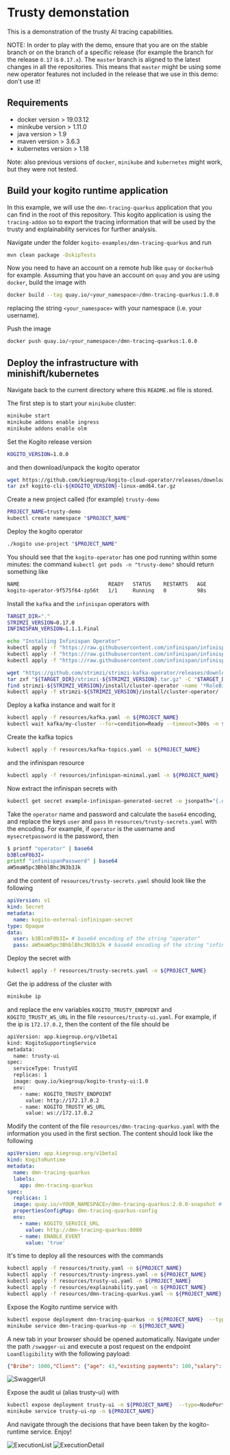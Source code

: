 # Trusty demonstation

This is a demonstration of the trusty AI tracing capabilities. 

NOTE: In order to play with the demo, ensure that you are on the stable branch or on the branch of a specific release (for example the branch for the release `0.17` is `0.17.x`).
The `master` branch is aligned to the latest changes in all the repositories. This means that `master` might be using some new operator features not included in the release that we use in this demo: don't use it!

## Requirements

- docker version > 19.03.12
- minikube version  > 1.11.0
- java version > 1.9
- maven version > 3.6.3
- kubernetes version > 1.18

Note: also previous versions of `docker`, `minikube` and `kubernetes`  might work, but they were not tested. 

## Build your kogito runtime application

In this example, we will use the `dmn-tracing-quarkus` application that you can find in the root of this repository. This kogito application is using the `tracing-addon` so to export the tracing information that will be used by the trusty and explainability services for further analysis.

Navigate under the folder `kogito-examples/dmn-tracing-quarkus` and run 
```bash
mvn clean package -DskipTests
```

Now you need to have an account on a remote hub like `quay` or `dockerhub` for example. Assuming that you have an account on `quay` and you are using `docker`, build the image with 
```bash
docker build --tag quay.io/<your_namespace>/dmn-tracing-quarkus:1.0.0 .
```
replacing the string `<your_namespace>` with your namespace (i.e. your username).

Push the image
```bash
docker push quay.io/<your_namespace>/dmn-tracing-quarkus:1.0.0
```

## Deploy the infrastructure with minishift/kubernetes

Navigate back to the current directory where this `README.md` file is stored. 

The first step is to start your `minikube` cluster: 

```bash
minikube start
minikube addons enable ingress
minikube addons enable olm
```

Set the Kogito release version 

```bash
KOGITO_VERSION=1.0.0
```

and then download/unpack the kogito operator

```bash
wget https://github.com/kiegroup/kogito-cloud-operator/releases/download/v${KOGITO_VERSION}/kogito-cli-${KOGITO_VERSION}-linux-amd64.tar.gz
tar zxf kogito-cli-${KOGITO_VERSION}-linux-amd64.tar.gz
```

Create a new project called (for example) `trusty-demo` 

```bash 
PROJECT_NAME=trusty-demo
kubectl create namespace "$PROJECT_NAME"
```

Deploy the kogito operator
```bash
./kogito use-project "$PROJECT_NAME"
```

You should see that the `kogito-operator` has one pod running within some minutes: the command `kubectl get pods -n "trusty-demo"` should return something like 

```bash
NAME                             READY   STATUS    RESTARTS   AGE
kogito-operator-9f575f64-zp56t   1/1     Running   0          98s
```

Install the `kafka` and the `infinispan` operators with 

```bash
TARGET_DIR="."
STRIMZI_VERSION=0.17.0
INFINISPAN_VERSION=1.1.1.Final

echo "Installing Infinispan Operator"
kubectl apply -f "https://raw.githubusercontent.com/infinispan/infinispan-operator/${INFINISPAN_VERSION}/deploy/crd.yaml" -n ${PROJECT_NAME}
kubectl apply -f "https://raw.githubusercontent.com/infinispan/infinispan-operator/${INFINISPAN_VERSION}/deploy/rbac.yaml" -n ${PROJECT_NAME}
kubectl apply -f "https://raw.githubusercontent.com/infinispan/infinispan-operator/${INFINISPAN_VERSION}/deploy/operator.yaml" -n ${PROJECT_NAME}

wget "https://github.com/strimzi/strimzi-kafka-operator/releases/download/${STRIMZI_VERSION}/strimzi-${STRIMZI_VERSION}.tar.gz" -P "$TARGET_DIR/"
tar zxf "${TARGET_DIR}/strimzi-${STRIMZI_VERSION}.tar.gz" -C "$TARGET_DIR"
find strimzi-${STRIMZI_VERSION}/install/cluster-operator -name '*RoleBinding*.yaml' -type f -exec sed -i "s/namespace: .*/namespace: ${PROJECT_NAME}/" {} \;
kubectl apply -f strimzi-${STRIMZI_VERSION}/install/cluster-operator/ -n ${PROJECT_NAME}
```

Deploy a kafka instance and wait for it
```bash
kubectl apply -f resources/kafka.yaml -n ${PROJECT_NAME}
kubectl wait kafka/my-cluster --for=condition=Ready --timeout=300s -n ${PROJECT_NAME} 
```

Create the kafka topics
```bash
kubectl apply -f resources/kafka-topics.yaml -n ${PROJECT_NAME}
```

and the infinispan resource
```bash
kubectl apply -f resources/infinispan-minimal.yaml -n ${PROJECT_NAME}
```

Now extract the infinispan secrets with 
```bash
kubectl get secret example-infinispan-generated-secret -o jsonpath="{.data.identities\.yaml}" -n ${PROJECT_NAME} | base64 --decode
```

Take the `operator` name and password and calculate the `base64` encoding, and replace the keys `user` and `pass` in `resources/trusty-secrets.yaml` with the encoding. For example, if `operator` is the username and `mysecretpassword` is the password, then 
```bash
$ printf "operator" | base64
b3BlcmF0b3I=
printf "infinispanPassword" | base64
aW5maW5pc3BhblBhc3N3b3Jk
```

and the content of `resources/trusty-secrets.yaml` should look like the following
```yaml
apiVersion: v1
kind: Secret
metadata:
  name: kogito-external-infinispan-secret
type: Opaque
data:
  user: b3BlcmF0b3I= # base64 encoding of the string "operator"
  pass: aW5maW5pc3BhblBhc3N3b3Jk # base64 encoding of the string "infinispanPassword", replace with your infinispan password
```

Deploy the secret with 

```bash
kubectl apply -f resources/trusty-secrets.yaml -n ${PROJECT_NAME}
```

Get the ip address of the cluster with 
```bash
minikube ip
```

and replace the env variables `KOGITO_TRUSTY_ENDPOINT` and `KOGITO_TRUSTY_WS_URL` in the file `resources/trusty-ui.yaml`. For example, if the ip is `172.17.0.2`, then the content of the file should be 
```bash
apiVersion: app.kiegroup.org/v1beta1
kind: KogitoSupportingService
metadata:
  name: trusty-ui
spec:
  serviceType: TrustyUI
  replicas: 1
  image: quay.io/kiegroup/kogito-trusty-ui:1.0
  env:
    - name: KOGITO_TRUSTY_ENDPOINT
      value: http://172.17.0.2
    - name: KOGITO_TRUSTY_WS_URL
      value: ws://172.17.0.2
```

Modify the content of the file `resources/dmn-tracing-quarkus.yaml` with the information you used in the first section. The content should look like the following 

```yaml
apiVersion: app.kiegroup.org/v1beta1
kind: KogitoRuntime
metadata:
  name: dmn-tracing-quarkus
  labels:
    app: dmn-tracing-quarkus
spec:
  replicas: 1
  image: quay.io/<YOUR_NAMESPACE>/dmn-tracing-quarkus:2.0.0-snapshot # <---- replace with your image
  propertiesConfigMap: dmn-tracing-quarkus-config
  env:
    - name: KOGITO_SERVICE_URL
      value: http://dmn-tracing-quarkus:8080
    - name: ENABLE_EVENT
      value: 'true'
```

It's time to deploy all the resources with the commands
```bash
kubectl apply -f resources/trusty.yaml -n ${PROJECT_NAME}
kubectl apply -f resources/trusty-ingress.yaml -n ${PROJECT_NAME}
kubectl apply -f resources/trusty-ui.yaml -n ${PROJECT_NAME}
kubectl apply -f resources/explainability.yaml -n ${PROJECT_NAME}
kubectl apply -f resources/dmn-tracing-quarkus.yaml -n ${PROJECT_NAME}
```

Expose the Kogito runtime service with 

```bash
kubectl expose deployment dmn-tracing-quarkus -n ${PROJECT_NAME}  --type=NodePort --name=dmn-tracing-quarkus-np
minikube service dmn-tracing-quarkus-np -n ${PROJECT_NAME}
```

A new tab in your browser should be opened automatically. Navigate under the path `/swagger-ui` and execute a post request on the endpoint `LoanEligibility` with the following payload: 
```json
{"Bribe": 1000,"Client": {"age": 43,"existing payments": 100,"salary": 1950},"Loan": {"duration": 15,"installment": 180}, "SupremeDirector": "Yes"}
```

![SwaggerUI](images/swagger-ui.png)

Expose the audit ui (alias trusty-ui) with 
```bash
kubectl expose deployment trusty-ui -n ${PROJECT_NAME}  --type=NodePort --name=trusty-ui-np
minikube service trusty-ui-np -n ${PROJECT_NAME}
```

And navigate through the decisions that have been taken by the kogito-runtime service. Enjoy!

![ExecutionList](images/executionsTrustyUI.png)
![ExecutionDetail](images/executionDetail.png)
